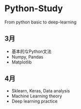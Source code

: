 # Python-Study
From python basic to deep-learning

## 3月
- 基本的なPython文法
- Numpy, Pandas
- Matplotlib

## 4月
- Sklearn, Keras, Data analysis
- Machine Learning theory
- Deep learning practice
